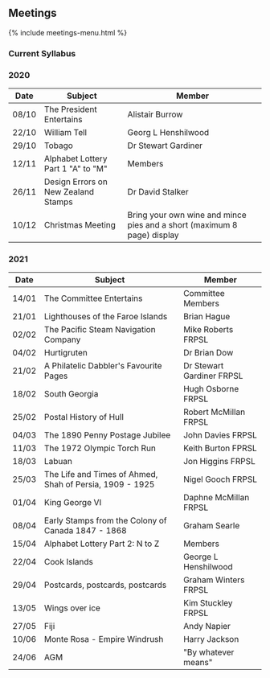 ## Meetings

{% include meetings-menu.html %}

### Current Syllabus
### 2020

Date  | Subject | Member
----- | ------- | ------
08/10 | The President Entertains | Alistair Burrow
22/10 | William Tell | Georg L Henshilwood
29/10 | Tobago | Dr Stewart Gardiner
12/11 | Alphabet Lottery Part 1 "A" to "M" | Members
26/11 | Design Errors on New Zealand Stamps | Dr David Stalker
10/12 | Christmas Meeting | Bring your own wine and mince pies and a short (maximum 8 page) display

### 2021

Date  | Subject | Member
----- | ------- | ------
14/01 | The Committee Entertains | Committee Members
21/01 | Lighthouses of the Faroe Islands | Brian Hague
02/02 | The Pacific Steam Navigation Company | Mike Roberts FRPSL
04/02 | Hurtigruten | Dr Brian Dow
21/02 | A Philatelic Dabbler's Favourite Pages | Dr Stewart Gardiner FRPSL
18/02 | South Georgia | Hugh Osborne FRPSL
25/02 | Postal History of Hull | Robert McMillan FRPSL
04/03 | The 1890 Penny Postage Jubilee | John Davies FRPSL
11/03 | The 1972 Olympic Torch Run | Keith Burton FPRSL
18/03 | Labuan | Jon Higgins FRPSL
25/03 | The Life and Times of Ahmed, Shah of Persia, 1909 - 1925 | Nigel Gooch FRPSL
01/04 | King George VI | Daphne McMillan FRPSL
08/04 | Early Stamps from the Colony of Canada 1847 - 1868 | Graham Searle
15/04 | Alphabet Lottery Part 2: N to Z | Members
22/04 | Cook Islands | George L Henshilwood
29/04 | Postcards, postcards, postcards | Graham Winters FRPSL
13/05 | Wings over ice | Kim Stuckley FRPSL
27/05 | Fiji | Andy Napier
10/06 | Monte Rosa - Empire Windrush | Harry Jackson
24/06 | AGM | "By whatever means"